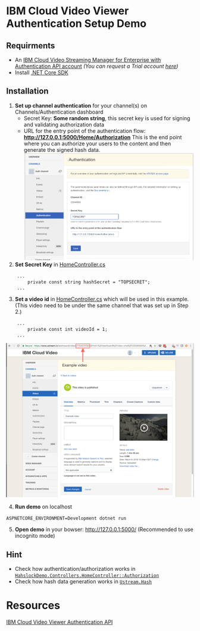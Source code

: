 # IBM Cloud Video Viewer Authentication Setup Demo

## Requirments
* An [IBM Cloud Video Streaming Manager for Enterprise with Authentication API account](https://www.ustream.tv/product/align-secure-streaming-video) *(You can request a Trial account [here](https://www.ustream.tv/enterprise-video/contact-internal-communications))*
* Install [.NET Core SDK](https://www.microsoft.com/net/download)

## Installation
1. **Set up channel authentication** for your channel(s) on Channels/Authentication dashboard
   * Secret Key: **Some random string**, this secret key is used for signing and validating authorization data
   * URL for the entry point of the authentication flow: **http://127.0.0.1:5000/Home/Authorization** This is the end point where you can authorize your users to the content and then generate the signed hash data.
   ![Set authentication](./docs/set_authentication.png "Set authentication")
2. **Set Secret Key** in [HomeController.cs](Controllers/HomeController.cs)
```
    ...
        private const string hashSecret = "TOPSECRET";
    ...
```
3. **Set a video id** in [HomeController.cs](Controllers/HomeController.cs) which will be used in this example. (This video need to be under the same channel that was set up in Step 2.)
```
    ...
        private const int videoId = 1;
    ...
```
![Video ID](./docs/video_id.png "Video id")

4. **Run demo** on localhost
```
ASPNETCORE_ENVIRONMENT=Development dotnet run
```

5. **Open demo** in your bowser: http://127.0.0.1:5000/ (Recommended to use incognito mode)

## Hint
* Check how authentication/authorization works in [`HahslockDemo.Controllers.HomeController::Authorization`](Controllers/HomeController.cs)
* Check how hash data generation works in [`Ustream.Hash`](Ustream/Hash.cs)

# Resources
[IBM Cloud Video Viewer Authentication API](http://developers.ustream.tv/channel-api/viewer-authentication-api.html)
